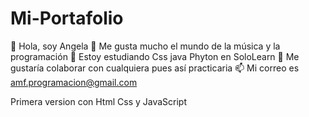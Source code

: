 # Mi-Portafolio
👋 Hola, soy Angela
👀 Me gusta mucho el mundo de la música y la programación
🌱 Estoy estudiando Css java Phyton en SoloLearn
💞 Me gustaría colaborar con cualquiera pues así practicaria
📫 Mi correo es amf.programacion@gmail.com

Primera version con Html Css y JavaScript
